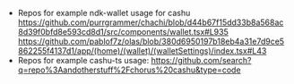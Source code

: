 - Repos for example ndk-wallet usage for cashu
https://github.com/purrgrammer/chachi/blob/d44b67f15dd33b8a568ac8d39f0bfd8e593cd8d1/src/components/wallet.tsx#L935
https://github.com/pablof7z/olas/blob/380d6950197b18eb4a31e7d9ce5862255f4137d1/app/(home)/(wallet)/(walletSettings)/index.tsx#L43
- Repos for example cashu-ts usage:
https://github.com/search?q=repo%3Aandotherstuff%2Fchorus%20cashu&type=code
